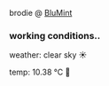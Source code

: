 brodie @ [BluMint](https://www.linkedin.com/company/blumint-io/)

<!--weather_start-->
### working conditions..

weather: clear sky ☀️

temp: 10.38 °C 👕

<!--weather_end-->
